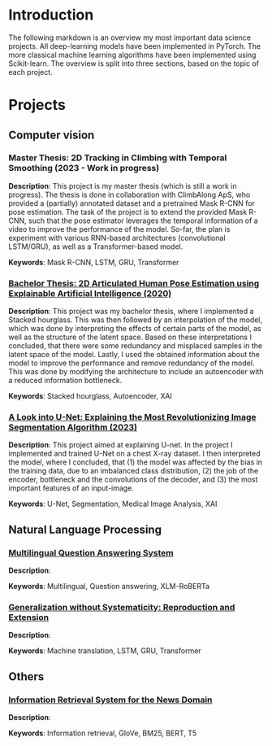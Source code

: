 # Introduction

The following markdown is an overview my most important data science projects. All deep-learning models have been implemented in PyTorch. The more classical machine learning algorithms have been implemented using Scikit-learn. The overview is split into three sections, based on the topic of each project.

# Projects

## __Computer vision__

### __Master Thesis: 2D Tracking in Climbing with Temporal Smoothing (2023 - Work in progress)__

__Description__: This project is my master thesis (which is still a work in progress). The thesis is done in collaboration with ClimbAlong ApS, who provided a (partially) annotated dataset and a pretrained Mask R-CNN for pose estimation. The task of the project is to extend the provided Mask R-CNN, such that the pose estimator leverages the temporal information of a video to improve the performance of the model. So-far, the plan is experiment with various RNN-based architectures (convolutional LSTM/GRU), as well as a Transformer-based model.

__Keywords__: Mask R-CNN, LSTM, GRU, Transformer

### [__Bachelor Thesis: 2D Articulated Human Pose Estimation using Explainable Artificial Intelligence (2020)__](./papers/bsc_thesis.pdf)

__Description__: This project was my bachelor thesis, where I implemented a Stacked hourglass. This was then followed by an interpolation of the model, which was done by interpreting the effects of certain parts of the model, as well as the structure of the latent space. Based on these interpretations I concluded, that there were some redundancy and misplaced samples in the latent space of the model. Lastly, I used the obtained information about the model to improve the performance and remove redundancy of the model. This was done by modifying the architecture to include an autoencoder with a reduced information bottleneck.

__Keywords__: Stacked hourglass, Autoencoder, XAI

### [__A Look into U-Net: Explaining the Most Revolutionizing Image Segmentation Algorithm (2023)__](./papers/U_Net.pdf)

__Description__: This project aimed at explaining U-net. In the project I implemented and trained U-Net on a chest X-ray dataset. I then interpreted the model, where I concluded, that (1) the model was affected by the bias in the training data, due to an imbalanced class distribution, (2) the job of the encoder, bottleneck and the convolutions of the decoder, and (3) the most important features of an input-image.

__Keywords__: U-Net, Segmentation, Medical Image Analysis, XAI

## __Natural Language Processing__

### [__Multilingual Question Answering System__](./papers/NLP_project.pdf)

__Description__:

__Keywords__: Multilingual, Question answering, XLM-RoBERTa

### [__Generalization without Systematicity: Reproduction and Extension__](./papers/ATNLP_project.pdf)

__Description__:

__Keywords__: Machine translation, LSTM, GRU, Transformer

## __Others__
 
### [__Information Retrieval System for the News Domain__](./papers/NIR_project.pdf)

__Description__:

__Keywords__: Information retrieval, GloVe, BM25, BERT, T5